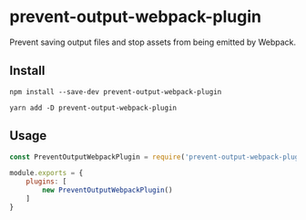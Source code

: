 # prevent-output-webpack-plugin
Prevent saving output files and stop assets from being emitted by Webpack.

## Install

```shell
npm install --save-dev prevent-output-webpack-plugin
```
```shell
yarn add -D prevent-output-webpack-plugin
```

## Usage
```javascript
const PreventOutputWebpackPlugin = require('prevent-output-webpack-plugin');

module.exports = {
    plugins: [
        new PreventOutputWebpackPlugin()
    ]
}
```
